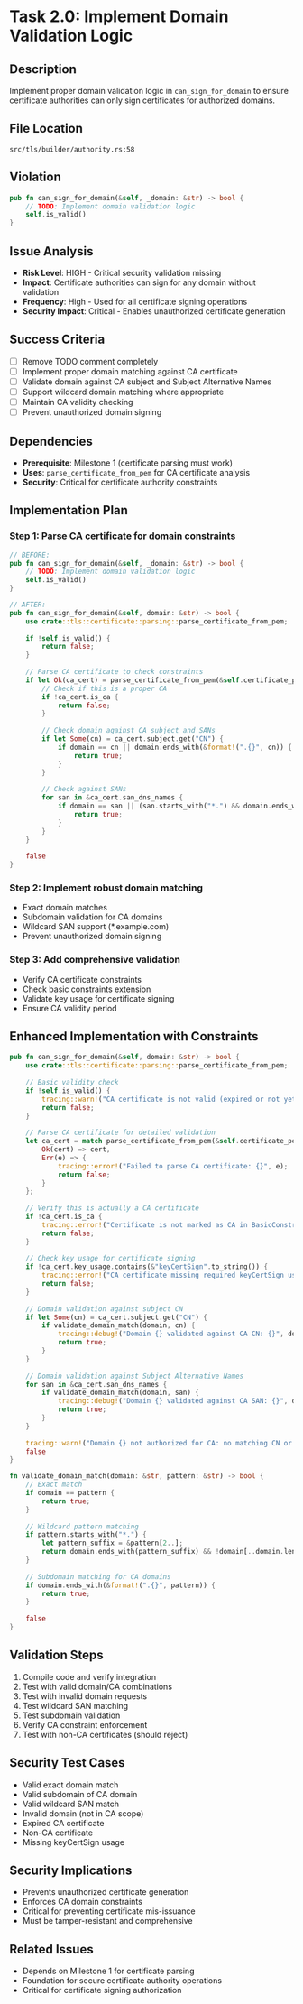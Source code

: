 # Task 2.0: Implement Domain Validation Logic

## Description
Implement proper domain validation logic in `can_sign_for_domain` to ensure certificate authorities can only sign certificates for authorized domains.

## File Location
`src/tls/builder/authority.rs:58`

## Violation
```rust
pub fn can_sign_for_domain(&self, _domain: &str) -> bool {
    // TODO: Implement domain validation logic
    self.is_valid()
}
```

## Issue Analysis
- **Risk Level**: HIGH - Critical security validation missing
- **Impact**: Certificate authorities can sign for any domain without validation
- **Frequency**: High - Used for all certificate signing operations
- **Security Impact**: Critical - Enables unauthorized certificate generation

## Success Criteria
- [ ] Remove TODO comment completely
- [ ] Implement proper domain matching against CA certificate
- [ ] Validate domain against CA subject and Subject Alternative Names
- [ ] Support wildcard domain matching where appropriate
- [ ] Maintain CA validity checking
- [ ] Prevent unauthorized domain signing

## Dependencies
- **Prerequisite**: Milestone 1 (certificate parsing must work)
- **Uses**: `parse_certificate_from_pem` for CA certificate analysis
- **Security**: Critical for certificate authority constraints

## Implementation Plan

### Step 1: Parse CA certificate for domain constraints
```rust
// BEFORE:
pub fn can_sign_for_domain(&self, _domain: &str) -> bool {
    // TODO: Implement domain validation logic
    self.is_valid()
}

// AFTER:
pub fn can_sign_for_domain(&self, domain: &str) -> bool {
    use crate::tls::certificate::parsing::parse_certificate_from_pem;
    
    if !self.is_valid() {
        return false;
    }
    
    // Parse CA certificate to check constraints
    if let Ok(ca_cert) = parse_certificate_from_pem(&self.certificate_pem) {
        // Check if this is a proper CA
        if !ca_cert.is_ca {
            return false;
        }
        
        // Check domain against CA subject and SANs
        if let Some(cn) = ca_cert.subject.get("CN") {
            if domain == cn || domain.ends_with(&format!(".{}", cn)) {
                return true;
            }
        }
        
        // Check against SANs
        for san in &ca_cert.san_dns_names {
            if domain == san || (san.starts_with("*.") && domain.ends_with(&san[2..])) {
                return true;
            }
        }
    }
    
    false
}
```

### Step 2: Implement robust domain matching
- Exact domain matches
- Subdomain validation for CA domains
- Wildcard SAN support (*.example.com)
- Prevent unauthorized domain signing

### Step 3: Add comprehensive validation
- Verify CA certificate constraints
- Check basic constraints extension
- Validate key usage for certificate signing
- Ensure CA validity period

## Enhanced Implementation with Constraints
```rust
pub fn can_sign_for_domain(&self, domain: &str) -> bool {
    use crate::tls::certificate::parsing::parse_certificate_from_pem;
    
    // Basic validity check
    if !self.is_valid() {
        tracing::warn!("CA certificate is not valid (expired or not yet valid)");
        return false;
    }
    
    // Parse CA certificate for detailed validation
    let ca_cert = match parse_certificate_from_pem(&self.certificate_pem) {
        Ok(cert) => cert,
        Err(e) => {
            tracing::error!("Failed to parse CA certificate: {}", e);
            return false;
        }
    };
    
    // Verify this is actually a CA certificate
    if !ca_cert.is_ca {
        tracing::error!("Certificate is not marked as CA in BasicConstraints");
        return false;
    }
    
    // Check key usage for certificate signing
    if !ca_cert.key_usage.contains(&"keyCertSign".to_string()) {
        tracing::error!("CA certificate missing required keyCertSign usage");
        return false;
    }
    
    // Domain validation against subject CN
    if let Some(cn) = ca_cert.subject.get("CN") {
        if validate_domain_match(domain, cn) {
            tracing::debug!("Domain {} validated against CA CN: {}", domain, cn);
            return true;
        }
    }
    
    // Domain validation against Subject Alternative Names
    for san in &ca_cert.san_dns_names {
        if validate_domain_match(domain, san) {
            tracing::debug!("Domain {} validated against CA SAN: {}", domain, san);
            return true;
        }
    }
    
    tracing::warn!("Domain {} not authorized for CA: no matching CN or SAN", domain);
    false
}

fn validate_domain_match(domain: &str, pattern: &str) -> bool {
    // Exact match
    if domain == pattern {
        return true;
    }
    
    // Wildcard pattern matching
    if pattern.starts_with("*.") {
        let pattern_suffix = &pattern[2..];
        return domain.ends_with(pattern_suffix) && !domain[..domain.len() - pattern_suffix.len()].contains('.');
    }
    
    // Subdomain matching for CA domains
    if domain.ends_with(&format!(".{}", pattern)) {
        return true;
    }
    
    false
}
```

## Validation Steps
1. Compile code and verify integration
2. Test with valid domain/CA combinations
3. Test with invalid domain requests
4. Test wildcard SAN matching
5. Test subdomain validation
6. Verify CA constraint enforcement
7. Test with non-CA certificates (should reject)

## Security Test Cases
- Valid exact domain match
- Valid subdomain of CA domain
- Valid wildcard SAN match
- Invalid domain (not in CA scope)
- Expired CA certificate
- Non-CA certificate
- Missing keyCertSign usage

## Security Implications
- Prevents unauthorized certificate generation
- Enforces CA domain constraints
- Critical for preventing certificate mis-issuance
- Must be tamper-resistant and comprehensive

## Related Issues
- Depends on Milestone 1 for certificate parsing
- Foundation for secure certificate authority operations
- Critical for certificate signing authorization